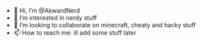 - 👋 Hi, I’m @AkwardNerd
- 👀 I’m interested in nerdy stuff
- 💞️ I’m looking to collaborate on minecraft, cheaty and hacky stuff
- 📫 How to reach me: ill add some stuff later
